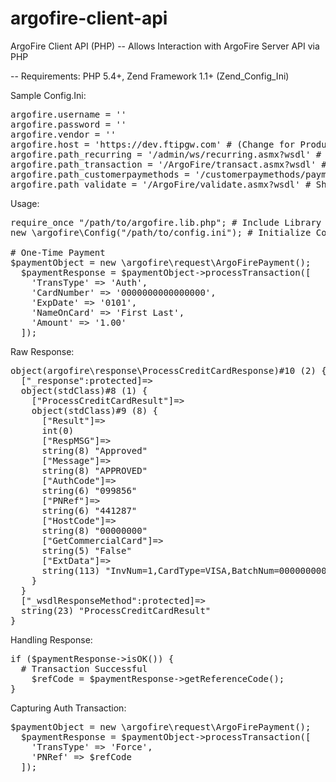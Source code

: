 argofire-client-api
===================

ArgoFire Client API (PHP)
-- Allows Interaction with ArgoFire Server API via PHP

-- Requirements: PHP 5.4+, Zend Framework 1.1+ (Zend_Config_Ini)

Sample Config.Ini:
<pre>
argofire.username = ''
argofire.password = ''
argofire.vendor = ''
argofire.host = 'https://dev.ftipgw.com' # (Change for Production)
argofire.path_recurring = '/admin/ws/recurring.asmx?wsdl' # Should Not Change
argofire.path_transaction = '/ArgoFire/transact.asmx?wsdl' # Should Not Change
argofire.path_customerpaymethods = '/customerpaymethods/paymethods.asmx?wsdl' # Should Not Change
argofire.path_validate = '/ArgoFire/validate.asmx?wsdl' # Should Not Change
</pre>


Usage:
<pre>
require_once "/path/to/argofire.lib.php"; # Include Library Wrapper
new \argofire\Config("/path/to/config.ini"); # Initialize Config Values

# One-Time Payment
$paymentObject = new \argofire\request\ArgoFirePayment();
  $paymentResponse = $paymentObject->processTransaction([
    'TransType' => 'Auth',
    'CardNumber' => '0000000000000000',
    'ExpDate' => '0101',
    'NameOnCard' => 'First Last',
    'Amount' => '1.00'
  ]);
</pre>

Raw Response:
<pre>
object(argofire\response\ProcessCreditCardResponse)#10 (2) {
  ["_response":protected]=>
  object(stdClass)#8 (1) {
    ["ProcessCreditCardResult"]=>
    object(stdClass)#9 (8) {
      ["Result"]=>
      int(0)
      ["RespMSG"]=>
      string(8) "Approved"
      ["Message"]=>
      string(8) "APPROVED"
      ["AuthCode"]=>
      string(6) "099856"
      ["PNRef"]=>
      string(6) "441287"
      ["HostCode"]=>
      string(8) "00000000"
      ["GetCommercialCard"]=>
      string(5) "False"
      ["ExtData"]=>
      string(113) "InvNum=1,CardType=VISA,BatchNum=000000<BatchNum>000000</BatchNum><ExpDate>0520</ExpDate><LastFour>0019</LastFour>"
    }
  }
  ["_wsdlResponseMethod":protected]=>
  string(23) "ProcessCreditCardResult"
}
</pre>


Handling Response: 
<pre>
if ($paymentResponse->isOK()) {
  # Transaction Successful
    $refCode = $paymentResponse->getReferenceCode();
}
</pre>


Capturing Auth Transaction:
<pre>
$paymentObject = new \argofire\request\ArgoFirePayment();
  $paymentResponse = $paymentObject->processTransaction([
    'TransType' => 'Force',
    'PNRef' => $refCode
  ]);
</pre>
